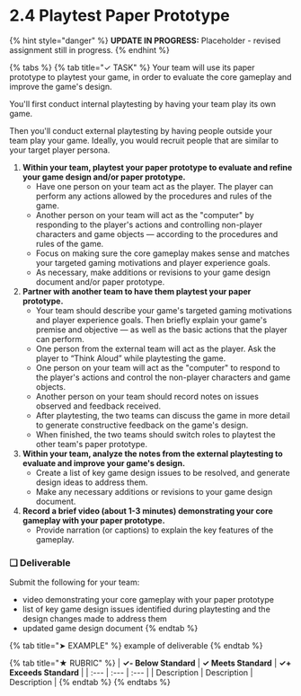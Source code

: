 # 2.4 Playtest Paper Prototype

{% hint style="danger" %}
**UPDATE IN PROGRESS:** Placeholder - revised assignment still in progress.
{% endhint %}

{% tabs %}
{% tab title="✓ TASK" %}
Your team will use its paper prototype to playtest your game, in order to evaluate the core gameplay and improve the game's design.

You'll first conduct internal playtesting by having your team play its own game.

Then you'll conduct external playtesting by having people outside your team play your game. Ideally, you would recruit people that are similar to your target player persona.

1. **Within your team, playtest your paper prototype to evaluate and refine your game design and/or paper prototype.**
   * Have one person on your team act as the player. The player can perform any actions allowed by the procedures and rules of the game.
   * Another person on your team will act as the "computer" by responding to the player's actions and controlling non-player characters and game objects — according to the procedures and rules of the game.
   * Focus on making sure the core gameplay makes sense and matches your targeted gaming motivations and player experience goals.
   * As necessary, make additions or revisions to your game design document and/or paper prototype.
2. **Partner with another team to have them playtest your paper prototype.**
   * Your team should describe your game's targeted gaming motivations and player experience goals. Then briefly explain your game's premise and objective — as well as the basic actions that the player can perform.
   * One person from the external team will act as the player. Ask the player to “Think Aloud” while playtesting the game.
   * One person on your team will act as the "computer" to respond to the player's actions and control the non-player characters and game objects.
   * Another person on your team should record notes on issues observed and feedback received.
   * After playtesting, the two teams can discuss the game in more detail to generate constructive feedback on the game's design.
   * When finished, the two teams should switch roles to playtest the other team's paper prototype.
3. **Within your team, analyze the notes from the external playtesting to evaluate and improve your game's design.**
   * Create a list of key game design issues to be resolved, and generate design ideas to address them.
   * Make any necessary additions or revisions to your game design document.
4. **Record a brief video \(about 1-3 minutes\) demonstrating your core gameplay with your paper prototype.**
   * Provide narration \(or captions\) to explain the key features of the gameplay.

### **❏ Deliverable**

Submit the following for your team:

* video demonstrating your core gameplay with your paper prototype
* list of key game design issues identified during playtesting and the design changes made to address them
* updated game design document
{% endtab %}

{% tab title="➤ EXAMPLE" %}
example of deliverable
{% endtab %}

{% tab title="★ RUBRIC" %}
| **✓- Below Standard** | **✓ Meets Standard** | **✓+ Exceeds Standard** |
| :--- | :--- | :--- |
| Description | Description | Description |
{% endtab %}
{% endtabs %}

